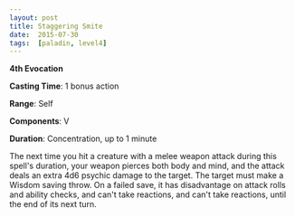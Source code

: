 ```yaml
---
layout: post
title: Staggering Smite
date:  2015-07-30
tags:  [paladin, level4]
---
```


**4th Evocation**

**Casting Time**: 1 bonus action

**Range**: Self

**Components**: V

**Duration**: Concentration, up to 1 minute

The next time you hit a creature with a melee weapon attack during this spell's duration, your weapon pierces both body and mind, and the attack deals an extra 4d6 psychic damage to the target. The target must make a Wisdom saving throw. On a failed save, it has disadvantage on attack rolls and ability checks, and can't take reactions, and can't take reactions, until the end of its next turn.
